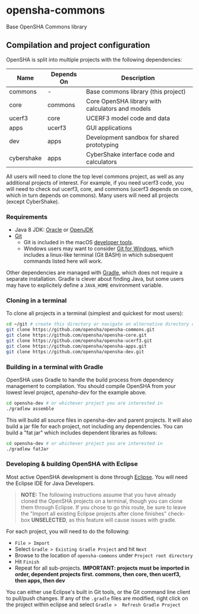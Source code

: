 # opensha-commons
Base OpenSHA Commons library

## Compilation and project configuration
OpenSHA is split into multiple projects with the following dependencies:

| Name       | Depends On | Description                                      |
|------------|------------|--------------------------------------------------|
| commons    | -          | Base commons library (this project)              |
| core       | commons    | Core OpenSHA library with calculators and models |
| ucerf3     | core       | UCERF3 model code and data                       |
| apps       | ucerf3     | GUI applications                                 |
| dev        | apps       | Development sandbox for shared prototyping       |
| cybershake | apps       | CyberShake interface code and calculators        |

All users will need to clone the top level commons project, as well as any additional projects of interest. For example, if you need ucerf3 code, you will need to check out ucerf3, core, and commons (ucerf3 depends on core, which in turn depends on commons). Many users will need all projects (except CyberShake).

### Requirements ###

* Java 8 JDK: [Oracle](http://www.oracle.com/technetwork/java/javase/downloads/jdk8-downloads-2133151.html) or [OpenJDK](http://openjdk.java.net/install/)
* [Git](https://git-scm.com/downloads)
    - Git is included in the macOS [developer tools](https://developer.apple.com/xcode/).
    - Windows users may want to consider [Git for Windows](https://git-for-windows.github.io), which includes a linux-like terminal (Git BASH) in which subsequent commands listed here will work.
 
Other dependencies are managed with [Gradle](https://gradle.org/), which does not require a separate installation. Gradle is clever about finding Java, but some users may have to explicitely define a `JAVA_HOME` environment variable. 

### Cloning in a terminal ###

To clone all projects in a terminal (simplest and quickest for most users):

```bash
cd ~/git # create this directory or navigate an alternative directory of your choosing
git clone https://github.com/opensha/opensha-commons.git
git clone https://github.com/opensha/opensha-core.git
git clone https://github.com/opensha/opensha-ucerf3.git
git clone https://github.com/opensha/opensha-apps.git
git clone https://github.com/opensha/opensha-dev.git
```

### Building in a terminal with Gradle ###

OpenSHA uses Gradle to handle the build process from dependency management to compilation. You should compile OpenSHA from your lowest level project, *opensha-dev* for the example above.

```bash
cd opensha-dev # or whichever project you are interested in
./gradlew assemble
```

This will build all source files in opensha-dev and parent projects. It will also build a jar file for each project, not including any dependencies. You can build a "fat jar" which includes dependent libraries as follows:

```bash
cd opensha-dev # or whichever project you are interested in
./gradlew fatJar
```

### Developing & building OpenSHA with Eclipse ###

Most active OpenSHA development is done through [Eclipse](https://eclipse.org). You will need the Eclipse IDE for Java Developers.

>**NOTE:** The following instructions assume that you have already cloned the OpenSHA projects on a terminal, though you can clone them through Eclipse. If you chose to go this route, be sure to leave the "Import all existing Eclipse projects after clone finishes" check-box **UNSELECTED**, as this feature will cause issues with gradle.

For each project, you will need to do the following:
* `File > Import`  
* Select `Gradle > Existing Gradle Project` and hit `Next`  
* Browse to the location of `opensha-commons` under `Project root directory`  
* Hit `Finish`  
* Repeat for all sub-projects. **IMPORTANT: projects must be imported in order, dependent projects first. commons, then core, then ucerf3, then apps, then dev**  

You can either use Eclipse's built in Git tools, or the Git command line client to pull/push changes. If any of the `.gradle` files are modified, right click on the project within eclipse and select `Gradle >  Refresh Gradle Project`
